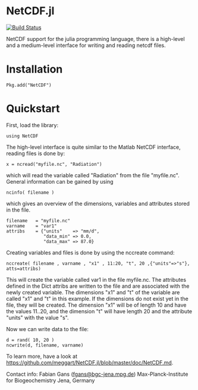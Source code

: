 NetCDF.jl
============

[![Build Status](https://travis-ci.org/JuliaGeo/NetCDF.jl.png)](https://travis-ci.org/JuliaGeo/NetCDF.jl)

NetCDF support for the julia programming language, there is a high-level and a medium-level interface for writing and reading netcdf files. 

# Installation

    Pkg.add("NetCDF")

# Quickstart

First, load the library:

    using NetCDF
    
The high-level interface is quite similar to the Matlab NetCDF interface, reading files is done by:

    x = ncread("myfile.nc", "Radiation")
    
which will read the variable called "Radiation" from the file "myfile.nc". General information can be gained by using 

    ncinfo( filename )
    
which gives an overview of the dimensions, variables and attributes stored in the file.

    filename   = "myfile.nc"
    varname    = "var1"
    attribs    = {"units"    => "mm/d",
                  "data_min" => 0.0,
                  "data_max" => 87.0}

 Creating variables and files is done by using the nccreate command:
    
    nccreate( filename , varname , "x1" , 11:20, "t", 20 ,{"units"=>"s"}, atts=attribs)
    
This will create the variable called var1 in the file myfile.nc. The attributes defined in the Dict attribs are written to the file and are associated with the 
newly created variable. The dimensions "x1" and "t" of the variable are called "x1" and "t" in this example. If the dimensions do not exist yet in the file, 
they will be created. The dimension "x1" will be of length 10 and have the values 11..20, and the dimension "t" will have length 20 and the attribute "units"
with the value "s". 

Now we can write data to the file:

    d = rand( 10, 20 )
    ncwrite(d, filename, varname)
    
To learn more, have a look at https://github.com/meggart/NetCDF.jl/blob/master/doc/NetCDF.md. 

Contact info:
Fabian Gans (fgans@bgc-jena.mpg.de)
Max-Planck-Institute for Biogeochemistry
Jena, Germany
